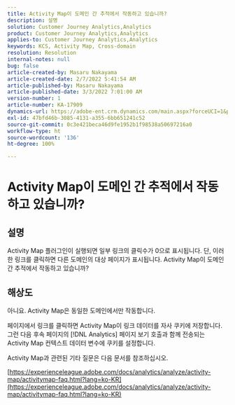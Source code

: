 ```yaml
---
title: Activity Map이 도메인 간 추적에서 작동하고 있습니까?
description: 설명
solution: Customer Journey Analytics,Analytics
product: Customer Journey Analytics,Analytics
applies-to: Customer Journey Analytics,Analytics
keywords: KCS, Activity Map, Cross-domain
resolution: Resolution
internal-notes: null
bug: false
article-created-by: Masaru Nakayama
article-created-date: 2/7/2022 5:41:54 AM
article-published-by: Masaru Nakayama
article-published-date: 3/3/2022 7:01:00 AM
version-number: 1
article-number: KA-17909
dynamics-url: https://adobe-ent.crm.dynamics.com/main.aspx?forceUCI=1&pagetype=entityrecord&etn=knowledgearticle&id=a7d676a3-d887-ec11-93b0-002248083412
exl-id: 47bfd46b-3085-4131-a355-6bb651241c52
source-git-commit: 0c3e421beca46d9fe1952b1f98538a50697216a0
workflow-type: ht
source-wordcount: '136'
ht-degree: 100%

---
```


# Activity Map이 도메인 간 추적에서 작동하고 있습니까?

## 설명

Activity Map 플러그인이 실행되면 일부 링크의 클릭수가 0으로 표시됩니다. 단, 이러한 링크를 클릭하면 다른 도메인의 대상 페이지가 표시됩니다. Activity Map이 도메인 간 추적에서 작동하고 있습니까?

## 해상도


아니요. Activity Map은 동일한 도메인에서만 작동합니다.

페이지에서 링크를 클릭하면 Activity Map이 링크 데이터를 자사 쿠키에 저장합니다. 그런 다음 후속 페이지의 [!DNL Analytics] 페이지 보기 호출과 함께 전송되는 Activity Map 컨텍스트 데이터 변수에 쿠키를 설정합니다.

Activity Map과 관련된 기타 질문은 다음 문서를 참조하십시오.

[https://experienceleague.adobe.com/docs/analytics/analyze/activity-map/activitymap-faq.html?lang=ko-KR](https://experienceleague.adobe.com/docs/analytics/analyze/activity-map/activitymap-faq.html?lang=ko-KR)
